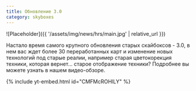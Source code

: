 ```yaml
---
title: Обновление 3.0
category: skyboxes
---
```


![Placeholder]({{ '/assets/img/news/hrs/main.jpg' | relative_url }})

Настало время самого крупного обновления старых скайбоксов - 3.0, в нем вас ждет более 30 переработанных карт и изменение новых технологий под старые реалии, например старая цветокорекция техники, которая вернет… старое отображение техники? Подробнее вы можете узнать в нашем видео-обзоре.

{% include yt-embed.html id="CMFMcROHlLY" %}
